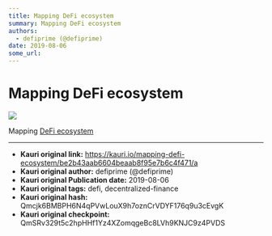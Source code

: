 ```yaml
---
title: Mapping DeFi ecosystem
summary: Mapping DeFi ecosystem
authors:
  - defiprime (@defiprime)
date: 2019-08-06
some_url: 
---
```


# Mapping DeFi ecosystem


![](https://ipfs.infura.io/ipfs/QmYAhAZirg3hztyMbo1dTzbM6MX4Vu5DeMEREqNhPJS9Zy)

Mapping [DeFi ecosystem](https://defiprime.com) 


---

- **Kauri original link:** https://kauri.io/mapping-defi-ecosystem/be2b43aab6604beaab8f95e7b6c4f471/a
- **Kauri original author:** defiprime (@defiprime)
- **Kauri original Publication date:** 2019-08-06
- **Kauri original tags:** defi, decentralized-finance
- **Kauri original hash:** Qmcjk6BMBPH6N4qPVwLouX9h7oznCrVDYF176q9u3cEvgK
- **Kauri original checkpoint:** QmSRv329t5c2hpHHf1Yz4XZomqgeBc8LVh9KNJC9z4PVDS



